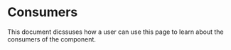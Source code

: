 # Consumers

This document dicssuses how a user can use this page to learn about the consumers of the component. 